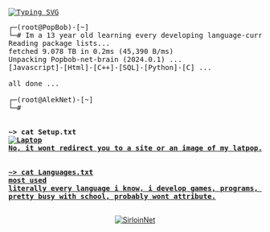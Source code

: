 <pre>
<a href="https://git.io/typing-svg"><img src="https://readme-typing-svg.demolab.com?font=Fira+Code&size=14&pause=1000&color=F7F7F7&background=484F582A&vCenter=true&random=false&width=510&height=30&lines=%3Cdiv+class%3D%22name%22%3EPopBob%3C%2Fdiv%3E%3Cdiv+class%3D%22Place%22%3E1%3C%2Fdiv%3E" alt="Typing SVG" /></a>
</pre>
<pre>
┌─(root@PopBob)-[~]
└─# Im a 13 year old learning every developing language-currently knowing
Reading package lists...
fetched 9.078 TB in 0.2ms (45,390 B/ms)
Unpacking Popbob-net-brain (2024.0.1) ...
[Javascript]-[Html]-[C++]-[SQL]-[Python]-[C] ...

all done ...

┌─(root@AlekNet)-[~]
└─# 

<strong>
~> cat Setup.txt
<a href="#"><img alt="Laptop" /a>
No, it wont redirect you to a site or an image of my latpop.
</strong>
<strong>
~> cat Languages.txt
most used
literally every language i know, i develop games, programs, bots and scripts!
pretty busy with school, probably wont attribute.
</strong>
</pre>

<p align="center"> <img src="https://github-readme-stats.vercel.app/api?username=SirloinNet&show_icons=true&theme=gotham" alt="SirloinNet"/>
